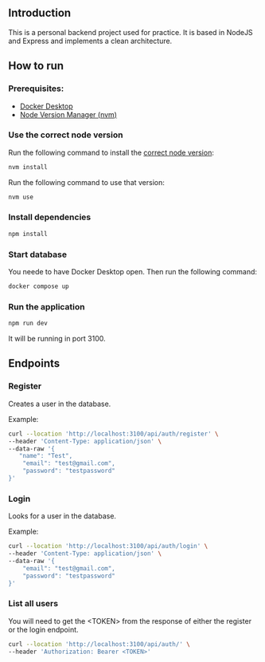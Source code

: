 ## Introduction

This is a personal backend project used for practice.
It is based in NodeJS and Express and implements a clean architecture.

## How to run

### Prerequisites:

- [Docker Desktop](https://www.docker.com/products/docker-desktop/)
- [Node Version Manager (nvm)](https://github.com/nvm-sh/nvm)

### Use the correct node version

Run the following command to install the [correct node version](.nvmrc):

```bash
nvm install
```

Run the following command to use that version:

```bash
nvm use
```

### Install dependencies

```bash
npm install
```

### Start database

You neede to have Docker Desktop open. Then run the following command:

```bash
docker compose up
```

### Run the application

```bash
npm run dev
```

It will be running in port 3100.

## Endpoints

### Register

Creates a user in the database.

Example:

```bash
curl --location 'http://localhost:3100/api/auth/register' \
--header 'Content-Type: application/json' \
--data-raw '{
   "name": "Test",
    "email": "test@gmail.com",
    "password": "testpassword"
}'
```

### Login

Looks for a user in the database.

Example:

```bash
curl --location 'http://localhost:3100/api/auth/login' \
--header 'Content-Type: application/json' \
--data-raw '{
    "email": "test@gmail.com",
    "password": "testpassword"
}'
```

### List all users

You will need to get the \<TOKEN\> from the response of either the register or the login endpoint.

```bash
curl --location 'http://localhost:3100/api/auth/' \
--header 'Authorization: Bearer <TOKEN>'
```

